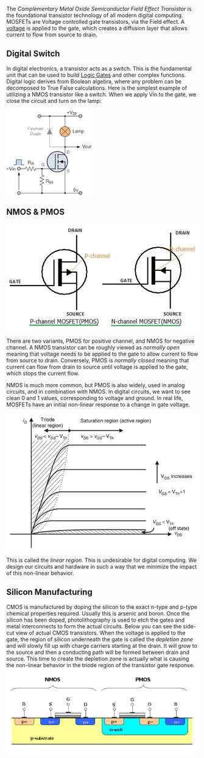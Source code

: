 
The *Complementary Metal Oxide Semiconductor Field Effect Transistor* is the foundational transistor technology of all modern digital computing. MOSFETs are Voltage controlled gate transistors, via the Field effect. A [voltage](../Electricity.md) is applied to the gate, which creates a diffusion layer that allows current to flow from source to drain.

## Digital Switch

In digital electronics, a transistor acts as a switch. This is the fundamental unit that can be used to build [Logic Gates](Logic%20Gates.md) and other complex functions. Digital logic derives from Boolean algebra, where any problem can be decomposed to True False calculations. Here is the simplest example of utilizing a NMOS transistor like a switch. When we apply Vin to the gate, we close the circuit and turn on the lamp:

![](../../Attachments/Pasted%20image%2020230115011905.png)


## NMOS & PMOS

![](../../Attachments/Pasted%20image%2020230115010140.png)

There are two variants, PMOS for positive channel, and NMOS for negative channel. A NMOS transistor can be roughly viewed as *normally open* meaning that voltage needs to be applied to the  gate to allow current to flow from source to drain. Conversely, PMOS is *normally closed* meaning that current can flow from drain to source until voltage is applied to the gate, which stops the current flow. 

NMOS is much more common, but PMOS is also widely, used in analog circuits, and in combination with NMOS. In digital circuits, we want to see clean 0 and 1 values, corresponding to voltage and ground. In real life, MOSFETs have an initial non-linear response to a change in gate voltage.

![](../../Attachments/Pasted%20image%2020230115012303.png)

This is called the *linear region*. This is undesirable for digital computing. We design our circuits and hardware in such a way that we minimize the impact of this non-linear behavior. 

## Silicon Manufacturing

CMOS is manufactured by doping the silicon to the exact n-type and p-type chemical properties required. Usually this is arsenic and boron. Once the silicon has been doped, photolithography is used to etch the gates and metal interconnects to form the actual circuits. Below you can see the side-cut view of actual CMOS transistors. When the voltage is applied to the gate, the region of silicon underneath the gate is called the *depletion zone* and will slowly fill up with charge carriers starting at the drain. It will grow to the source and then a conducting path will be formed between drain and source. This time to create the depletion zone is actually what is causing the non-linear behavior in the triode region of the transistor gate response. 

![](../../Attachments/Pasted%20image%2020230115005849.png)